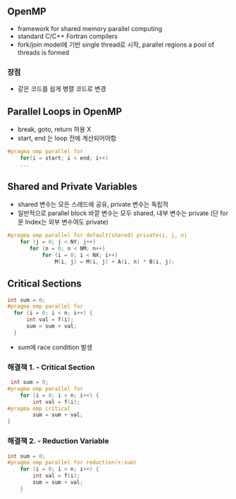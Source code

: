 ## OpenMP
- framework for shared memory parallel computing
- standard C/C++ Fortran compilers
- fork/join model에 기반
  single thread로 시작, parallel regions a pool of threads is formed
### 장점
- 같은 코드를 쉽게 병렬 코드로 변경
##  Parallel Loops in OpenMP
- break, goto, return 허용 X
- start, end 는 loop 전에 계산되어야함
```c
#pragma omp parallel for
	for(i = start; i < end; i++)
	...
```
## Shared and Private Variables
- shared 변수는 모든 스레드에 공유, private 변수는 독립적
- 일반적으로 parallel block 바깥 변수는 모두 shared, 내부 변수는 private 
  (단 for문 Index는 외부 변수여도 private)
```c
#pragma omp parallel for default(shared) private(i, j, n)
	for (j = 0; j < NY; j++)
	   for (n = 0; n < NM; n++)
		   for (i = 0; i < NX; i++)
			   M(i, j) = M(i, j) + A(i, n) * B(i, j);
```
## Critical Sections
```c
int sum = 0;
#pragma omp parallel for
  for (i = 0; i < n; i++) {
	  int val = f(i);
	  sum = sum + val;
  }
```
- sum에 race condition 발생
### 해결책 1. - Critical Section
```c
 int sum = 0;
#pragma omp parallel for
	for (i = 0; i < n; i++) {
		int val = f(i);
#pragma omp critical
		sum = sum + val;
}
```
### 해결책 2. - Reduction Variable
```c
int sum = 0;
#pragma omp parallel for reduction(+:sum)
	for (i = 0; i < n; i++) {
		int val = f(i);
		sum = sum + val;
	}
```